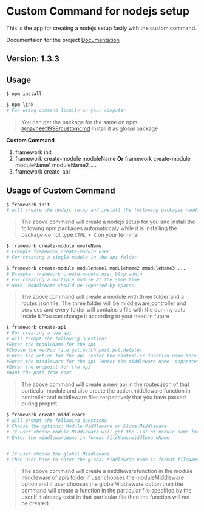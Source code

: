 # Custom Command for nodejs setup 

This is the app for creating a nodejs setup fastly with the custom command.

Documentaion for the project [Documentation](https://docs.google.com/document/d/1nvl6XyJ0tTe_qsHYRHrvis4ZsHNgcWNcEl2cZdB2WQ8/edit)


## Version: 1.3.3

## Usage

```bash
$ npm install
```

```bash
$ npm link
# For using command locally on your computer
```

>You can get the package for the same on npm [@navneet1998/customcmd](https://www.npmjs.com/package/@navneet1998/customcmd) Install it as global package

**Custom Command**

1. framework init
2. framework create-module moduleName **Or** framework create-module moduleName1 moduleName2 ....
3. framework create-api

## Usage of Custom Command

```bash
$ framework init
# will create the nodejs setup and install the following packages needed if the root doesn't contains any files or folder
```


>The above command will create a nodejs setup for you and install the following npm packages automaticcaly while it is installing the package do not type `CTRL + C` on your terminal

```bash
$ framework create-module mouleName
# Example framework create-module user
# For creating a single module in the api folder

$ framework create-module moduleName1 moduleName2 mmoduleName3 ...
# Example: framework create-module user blog admin
# For creating a multiple module at the same time
# Note: ModuleName should be separted by spaces
```

>The above command will create a module with three folder and a routes.json file. The three folder will be middleware,controller and services and every folder will contains a file with the dummy data inside it.You can change it according to your need in future

```bash
$ framework create-api
# For creating a new api
# will Prompt the following questions 
#Enter the moduleName for the api
#Choose the method (i.e get,patch,post,put,delete)
#Enter the action for the api (enter the controller function name here)
#Enter the middleware for the api (enter the middleware name  separated by space if you have more than one middleware)
#Enter the endpoint for the api
#Want the path from root
```

>The above command will create a new api in the routes.json of that particular module and also create the action,middleware function in controller and middleware files respectively that you have passed during propmt 



```bash
$ framework create-middleware
# will prompt the following questions
# Choose the options: Module Middleware or GlobalMiddleware
# If user choose module Middleware will get the list of module name for selecting the module
# Enter the middlewareName in format fileName.middlewareName


# If user choose the global Middleware
# then user have to enter the global Middlewrae name in format fileName.middlewareName
```
>The above command will create a middlewarefunction in the module middleware of apis folder if user chooses the moduleMiddleware option and if user chooses the globalMiddleware option then the command will create a function in the particular file specified by the user.If it already exist in that particular file then the function will not be created.